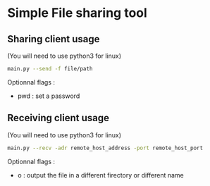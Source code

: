 # Simple File sharing tool

## Sharing client usage

(You will need to use python3 for linux)

```bash
main.py --send -f file/path
```

Optionnal flags :
- pwd : set a password

## Receiving client usage

(You will need to use python3 for linux)

```bash
main.py --recv -adr remote_host_address -port remote_host_port
```
Optionnal flags :
- o : output the file in a different firectory or different name
